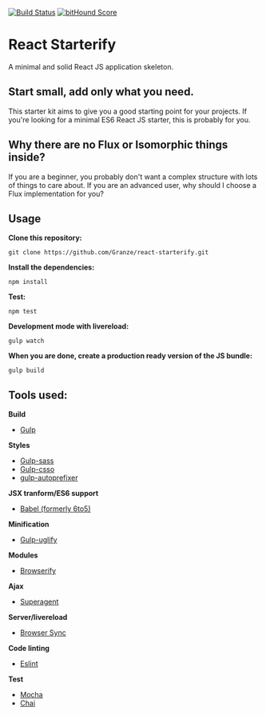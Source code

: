[![Build Status](https://travis-ci.org/Granze/react-starterify.svg?branch=master)](https://travis-ci.org/Granze/react-starterify)
[![bitHound Score](https://www.bithound.io/github/Granze/react-starterify/badges/score.svg)](https://www.bithound.io/github/Granze/react-starterify/master)

# React Starterify

A minimal and solid React JS application skeleton.

## Start small, add only what you need.

This starter kit aims to give you a good starting point for your projects. If you're looking for a minimal ES6 React JS starter, this is probably for you.

## Why there are no Flux or Isomorphic things inside?

If you are a beginner, you probably don't want a complex structure with lots of things to care about.
If you are an advanced user, why should I choose a Flux implementation for you? 

## Usage

__Clone this repository:__

`git clone https://github.com/Granze/react-starterify.git`

__Install the dependencies:__

`npm install`

__Test:__

`npm test`

__Development mode with livereload:__

`gulp watch`

__When you are done, create a production ready version of the JS bundle:__

`gulp build`

## Tools used:

__Build__
- [Gulp](http://gulpjs.com/)

__Styles__
- [Gulp-sass](https://www.npmjs.org/package/gulp-sass)
- [Gulp-csso](https://www.npmjs.org/package/gulp-csso)
- [gulp-autoprefixer](https://www.npmjs.org/package/gulp-autoprefixer)

__JSX tranform/ES6 support__
- [Babel (formerly 6to5)](https://github.com/babel/babel)

__Minification__
- [Gulp-uglify](https://github.com/terinjokes/gulp-uglify/)

__Modules__
- [Browserify](http://browserify.org/)

__Ajax__
- [Superagent](http://visionmedia.github.io/superagent/)

__Server/livereload__
- [Browser Sync](http://www.browsersync.io/)

__Code linting__
- [Eslint](http://eslint.org/)

__Test__
- [Mocha](http://mochajs.org/)
- [Chai](http://chaijs.com/)
